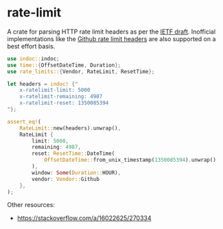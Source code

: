# rate-limit

A crate for parsing HTTP rate limit headers as per the [IETF draft][draft].
Inofficial implementations like the [Github rate limit headers][github] are
also supported on a best effort basis.

```rust
use indoc::indoc;
use time::{OffsetDateTime, Duration};
use rate_limits::{Vendor, RateLimit, ResetTime};

let headers = indoc! {"
    x-ratelimit-limit: 5000
    x-ratelimit-remaining: 4987
    x-ratelimit-reset: 1350085394
"};

assert_eq!(
    RateLimit::new(headers).unwrap(),
    RateLimit {
        limit: 5000,
        remaining: 4987,
        reset: ResetTime::DateTime(
            OffsetDateTime::from_unix_timestamp(1350085394).unwrap()
        ),
        window: Some(Duration::HOUR),
        vendor: Vendor::Github
    },
);
```

Other resources:

- https://stackoverflow.com/a/16022625/270334

[github]: https://docs.github.com/en/rest/overview/resources-in-the-rest-api
[draft]: https://tools.ietf.org/id/draft-polli-ratelimit-headers-00.html
